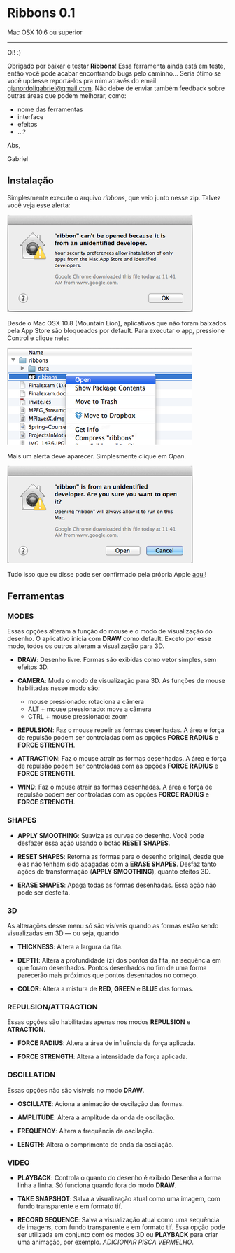 # Ribbons 0.1

Mac OSX 10.6 ou superior

---

Oi! :)

Obrigado por baixar e testar **Ribbons**! Essa ferramenta ainda está em teste, então você pode acabar encontrando bugs pelo caminho... Seria ótimo se você updesse reportá-los pra mim através do email gianordoligabriel@gmail.com. Não deixe de enviar também feedback sobre outras áreas que podem melhorar, como:

* nome das ferramentas
* interface
* efeitos
* ...?

Abs,

Gabriel


## Instalação

Simplesmente execute o arquivo *ribbons*, que veio junto nesse zip. Talvez você veja esse alerta: 

![Unindentified Developer 1](README_img/unindentified_developer_0.png)

Desde o Mac OSX 10.8 (Mountain Lion), aplicativos que não foram baixados pela App Store são bloqueados por default. Para executar o app, pressione Control e clique nele:

![Unindentified Developer](README_img/unindentified_developer_1.png)

Mais um alerta deve aparecer. Simplesmente clique em *Open*.

![Unindentified Developer](README_img/unindentified_developer_2.png)

Tudo isso que eu disse pode ser confirmado pela própria Apple [aqui](http://support.apple.com/kb/ph11436)!


## Ferramentas

### MODES

Essas opções alteram a função do mouse e o modo de visualização do desenho. O aplicativo inicia com **DRAW** como default. Exceto por esse modo, todos os outros alteram a visualização para 3D.

* **DRAW**: Desenho livre. Formas são exibidas como vetor simples, sem efeitos 3D.

* **CAMERA**: Muda o modo de visualização para 3D. As funções de mouse habilitadas nesse modo são:

	* mouse pressionado: rotaciona a câmera
	* ALT + mouse pressionado: move a câmera
	* CTRL + mouse pressionado: zoom

* **REPULSION**: Faz o mouse repelir as formas desenhadas. A área e força de repulsão podem ser controladas com as opções **FORCE RADIUS** e **FORCE STRENGTH**.

* **ATTRACTION**: Faz o mouse atrair as formas desenhadas. A área e força de repulsão podem ser controladas com as opções **FORCE RADIUS** e **FORCE STRENGTH**.

* **WIND**: Faz o mouse atrair as formas desenhadas. A área e força de repulsão podem ser controladas com as opções **FORCE RADIUS** e **FORCE STRENGTH**.


### SHAPES

* **APPLY SMOOTHING**: Suaviza as curvas do desenho. Você pode desfazer essa ação usando o botão **RESET SHAPES**.

* **RESET SHAPES**: Retorna as formas para o desenho original, desde que elas não tenham sido apagadas com a **ERASE SHAPES**. Desfaz tanto ações de transformação (**APPLY SMOOTHING**), quanto efeitos 3D.
 
* **ERASE SHAPES**: Apaga todas as formas desenhadas. Essa ação não pode ser desfeita.


### 3D

As alterações desse menu só são visíveis quando as formas estão sendo visualizadas em 3D — ou seja, quando

* **THICKNESS**: Altera a largura da fita.

* **DEPTH**: Altera a profundidade (z) dos pontos da fita, na sequência em que foram desenhados. Pontos desenhados no fim de uma forma parecerão mais próximos que pontos desenhados no começo.

* **COLOR**: Altera a mistura de **RED**, **GREEN** e **BLUE** das formas.


### REPULSION/ATTRACTION

Essas opções são habilitadas apenas nos modos **REPULSION** e **ATRACTION**.

* **FORCE RADIUS**: Altera a área de influência da força aplicada.

* **FORCE STRENGTH**: Altera a intensidade da força aplicada.


### OSCILLATION

Essas opções não são visíveis no modo **DRAW**.

* **OSCILLATE**: Aciona a animação de oscilação das formas. 

* **AMPLITUDE**: Altera a amplitude da onda de oscilação.

* **FREQUENCY**: Altera a frequência de oscilação.

* **LENGTH**: Altera o comprimento de onda da oscilação.



### VIDEO

* **PLAYBACK**: Controla o quanto do desenho é exibido Desenha a forma linha a linha. Só funciona quando fora do modo **DRAW**.

* **TAKE SNAPSHOT**: Salva a visualização atual como uma imagem, com fundo transparente e em formato tif.

* **RECORD SEQUENCE**: Salva a visualização atual como uma sequência de imagens, com fundo transparente e em formato tif. Essa opção pode ser utilizada em conjunto com os modos 3D ou **PLAYBACK** para criar uma animação, por exemplo.
*ADICIONAR PISCA VERMELHO*.